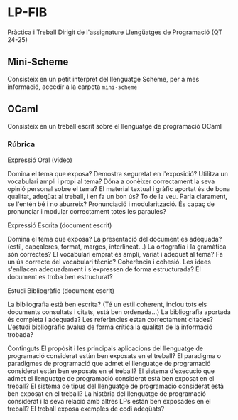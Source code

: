 # LP-FIB
Pràctica i Treball Dirigit de l'assignature Llengüatges de Programació (QT 24-25)

## Mini-Scheme
Consisteix en un petit interpret del llenguatge Scheme, per a mes informació, accedir a la carpeta `mini-scheme`

## OCaml
Consisteix en un treball escrit sobre el llenguatge de programació OCaml

### Rúbrica
Expressió Oral (vídeo)

Domina el tema que exposa?
Demostra seguretat en l'exposició?
Utilitza un vocabulari ampli i propi al tema?
Dóna a conèixer correctament la seva opinió personal sobre el tema?
El material textual i gràfic aportat és de bona qualitat, adeqüat al treball, i en fa un bon ús?
To de la veu. Parla clarament, se l'entén bé i no aburreix?
Pronunciació i modularització. És capaç de pronunciar i modular correctament totes les paraules?

Expressió Escrita (document escrit)

Domina el tema que exposa?
La presentació del document és adequada? (estíl, capçaleres, format, marges, interlineat...)
La ortografia i la gramàtica són correctes?
El vocabulari emprat és ampli, variat i adequat al tema? Fa un ús correcte del vocabulari tècnic?
Coherència i cohesió. Les idees s'enllacen adequadament i s'expressen de forma estructurada?
El document es troba ben estructurat?

Estudi Bibliogràfic (document escrit)

La bibliografia està ben escrita? (Té un estil coherent, inclou tots els documents consultats i citats, està ben ordenada...)
La bibliografia aportada és completa i adequada?
Les referències estan correctament citades?
L'estudi bibliogràfic avalua de forma crítica la qualitat de la informació trobada?

Continguts
El propòsit i les principals aplicacions del llenguatge de programació considerat estàn ben exposats en el treball?
El paradigma o paradigmes de programació que admet el llenguatge de programació considerat estàn ben exposats en el treball?
El sistema d'execució que admet el llenguatge de programació considerat està ben exposat en el treball?
El sistema de tipus del llenguatge de programació considerat està ben exposat en el treball?
La història del llenguatge de programació considerat i la seva relació amb altres LPs estàn ben exposades en el treball?
El treball exposa exemples de codi adeqüats?
